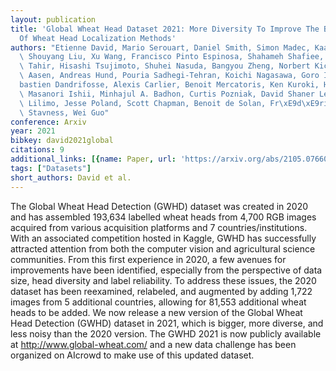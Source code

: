 ```yaml
---
layout: publication
title: 'Global Wheat Head Dataset 2021: More Diversity To Improve The Benchmarking
  Of Wheat Head Localization Methods'
authors: "Etienne David, Mario Serouart, Daniel Smith, Simon Madec, Kaaviya Velumani,\
  \ Shouyang Liu, Xu Wang, Francisco Pinto Espinosa, Shahameh Shafiee, Izzat S. A.\
  \ Tahir, Hisashi Tsujimoto, Shuhei Nasuda, Bangyou Zheng, Norbert Kichgessner, Helge\
  \ Aasen, Andreas Hund, Pouria Sadhegi-Tehran, Koichi Nagasawa, Goro Ishikawa, S\xE9\
  bastien Dandrifosse, Alexis Carlier, Benoit Mercatoris, Ken Kuroki, Haozhou Wang,\
  \ Masanori Ishii, Minhajul A. Badhon, Curtis Pozniak, David Shaner Lebauer, Morten\
  \ Lilimo, Jesse Poland, Scott Chapman, Benoit de Solan, Fr\xE9d\xE9ric Baret, Ian\
  \ Stavness, Wei Guo"
conference: Arxiv
year: 2021
bibkey: david2021global
citations: 9
additional_links: [{name: Paper, url: 'https://arxiv.org/abs/2105.07660'}]
tags: ["Datasets"]
short_authors: David et al.
---
```

The Global Wheat Head Detection (GWHD) dataset was created in 2020 and has
assembled 193,634 labelled wheat heads from 4,700 RGB images acquired from
various acquisition platforms and 7 countries/institutions. With an associated
competition hosted in Kaggle, GWHD has successfully attracted attention from
both the computer vision and agricultural science communities. From this first
experience in 2020, a few avenues for improvements have been identified,
especially from the perspective of data size, head diversity and label
reliability. To address these issues, the 2020 dataset has been reexamined,
relabeled, and augmented by adding 1,722 images from 5 additional countries,
allowing for 81,553 additional wheat heads to be added. We now release a new
version of the Global Wheat Head Detection (GWHD) dataset in 2021, which is
bigger, more diverse, and less noisy than the 2020 version. The GWHD 2021 is
now publicly available at http://www.global-wheat.com/ and a new data challenge
has been organized on AIcrowd to make use of this updated dataset.